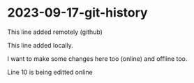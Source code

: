 # 2023-09-17-git-history
This line added remotely (github)

This line added locally.

I want to make some changes here too (online) and offline too.

Line 10 is being editted online

